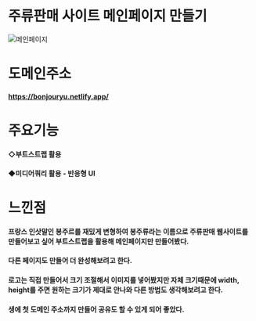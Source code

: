 # 주류판매 사이트 메인페이지 만들기
![메인페이지](https://user-images.githubusercontent.com/95167623/226110575-1a86a303-1dff-456d-b7cf-db9f591f35cc.jpeg)
# 도메인주소
#### https://bonjouryu.netlify.app/
# 주요기능
#### ◇부트스트랩 활용
#### ◆미디어쿼리 활용 - 반응형 UI
# 느낀점
#### 프랑스 인삿말인 봉주르를 재밌게 변형하여 봉주류라는 이름으로 주류판매 웹사이트를 만들어보고 싶어 부트스트랩을 활용해 메인페이지만 만들어봤다.
#### 다른 페이지도 만들어 더 완성해보려고 한다.
#### 로고는 직접 만들어서 크기 조절해서 이미지를 넣어봤지만 자체 크기때문에 width, height를 주면 원하는 크기가 제대로 안나와 다른 방법도 생각해보려고 한다.
#### 생에 첫 도메인 주소까지 만들어 공유도 할 수 있게 되어 좋았다.
